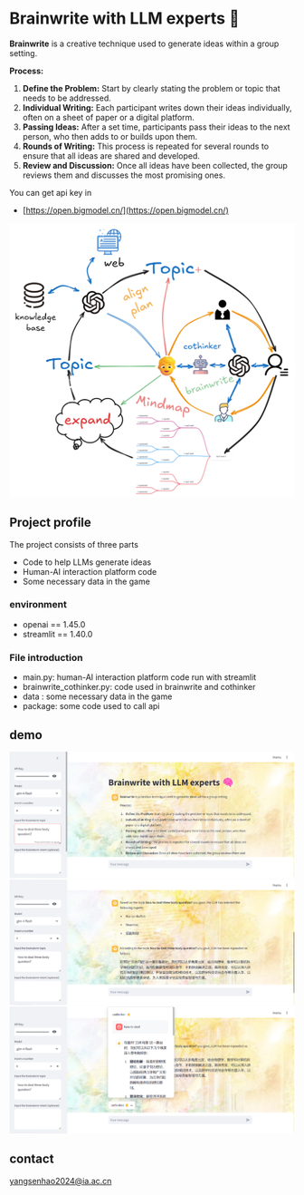 # Brainwrite with LLM experts 🧠

**Brainwrite** is a creative technique used to generate ideas within a group setting. 

**Process:**
1. **Define the Problem:** Start by clearly stating the problem or topic that needs to be addressed.
2. **Individual Writing:** Each participant writes down their ideas individually, often on a sheet of paper or a digital platform.
3. **Passing Ideas:** After a set time, participants pass their ideas to the next person, who then adds to or builds upon them.
4. **Rounds of Writing:** This process is repeated for several rounds to ensure that all ideas are shared and developed.
5. **Review and Discussion:** Once all ideas have been collected, the group reviews them and discusses the most promising ones.

You can get api key in 
- [https://open.bigmodel.cn/](https://open.bigmodel.cn/)

![show](pic/show.png)



## Project profile

The project consists of three parts
- Code to help LLMs generate ideas
- Human-AI interaction platform code
- Some necessary data in the game


### environment
- openai == 1.45.0 
- streamlit == 1.40.0 

### File introduction
- main.py: human-AI interaction platform code run with streamlit
- brainwrite_cothinker.py: code used in brainwrite and cothinker
- data : some necessary data in the game
- package: some code used to call api


## demo
![demo1](pic/brainwrite1.png)
![demo2](pic/brainwrite2.png)
![demo3](pic/brainwrite3.png)



## contact
yangsenhao2024@ia.ac.cn


